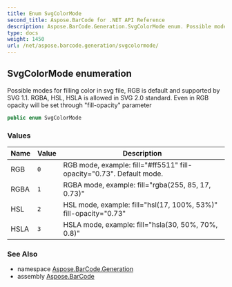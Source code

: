 ```yaml
---
title: Enum SvgColorMode
second_title: Aspose.BarCode for .NET API Reference
description: Aspose.BarCode.Generation.SvgColorMode enum. Possible modes for filling color in svg file RGB is default and supported by SVG 1.1. RGBA HSL HSLA is allowed in SVG 2.0 standard. Even in RGB opacity will be set through fillopacity parameter
type: docs
weight: 1450
url: /net/aspose.barcode.generation/svgcolormode/
---
```

## SvgColorMode enumeration

Possible modes for filling color in svg file, RGB is default and supported by SVG 1.1. RGBA, HSL, HSLA is allowed in SVG 2.0 standard. Even in RGB opacity will be set through "fill-opacity" parameter

```csharp
public enum SvgColorMode
```

### Values

| Name | Value | Description |
| --- | --- | --- |
| RGB | `0` | RGB mode, example: fill="#ff5511" fill-opacity="0.73". Default mode. |
| RGBA | `1` | RGBA mode, example: fill="rgba(255, 85, 17, 0.73)" |
| HSL | `2` | HSL mode, example: fill="hsl(17, 100%, 53%)" fill-opacity="0.73" |
| HSLA | `3` | HSLA mode, example: fill="hsla(30, 50%, 70%, 0.8)" |

### See Also

* namespace [Aspose.BarCode.Generation](../../aspose.barcode.generation/)
* assembly [Aspose.BarCode](../../)


